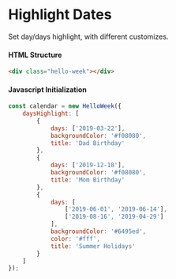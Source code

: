 # Highlight Dates

Set day/days highlight, with different customizes.

#### HTML Structure
```html
<div class="hello-week"></div>
```

#### Javascript Initialization
```js
const calendar = new HelloWeek({
    daysHighlight: [
        {
            days: ['2019-03-22'],
            backgroundColor: '#f08080',
            title: 'Dad Birthday'
        },
        {
            days: ['2019-12-18'],
            backgroundColor: '#f08080',
            title: 'Mom Birthday'
        },
        {
            days: [
                ['2019-06-01', '2019-06-14'],
                ['2019-08-16', '2019-04-29']
            ],
            backgroundColor: '#6495ed',
            color: '#fff',
            title: 'Summer Holidays'
        }
    ]
});
```
